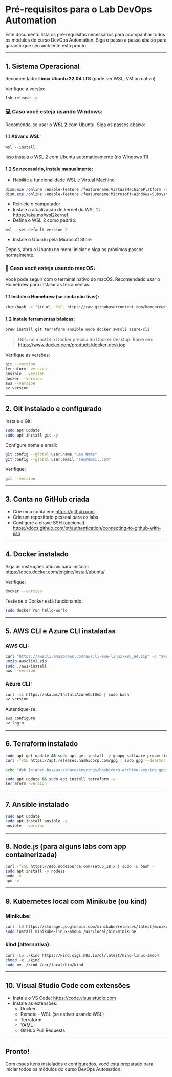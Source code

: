 # Pré-requisitos para o Lab DevOps Automation

Este documento lista os pré-requisitos necessários para acompanhar todos os módulos do curso DevOps Automation. Siga o passo a passo abaixo para garantir que seu ambiente está pronto.

---

## 1. Sistema Operacional

Recomendado: **Linux Ubuntu 22.04 LTS** (pode ser WSL, VM ou nativo)

Verifique a versão:
```bash
lsb_release -a
```

### 💻 Caso você esteja usando Windows:

Recomenda-se usar o **WSL 2** com Ubuntu. Siga os passos abaixo:

#### 1.1 Ativar o WSL:
```powershell
wsl --install
```
Isso instala o WSL 2 com Ubuntu automaticamente (no Windows 11).

#### 1.2 Se necessário, instale manualmente:
- Habilite a funcionalidade WSL e Virtual Machine:
```powershell
dism.exe /online /enable-feature /featurename:VirtualMachinePlatform /all /norestart
dism.exe /online /enable-feature /featurename:Microsoft-Windows-Subsystem-Linux /all /norestart
```
- Reinicie o computador
- Instale a atualização do kernel do WSL 2:  
https://aka.ms/wsl2kernel
- Defina o WSL 2 como padrão:
```powershell
wsl --set-default-version 2
```
- Instale o Ubuntu pela Microsoft Store

Depois, abra o Ubuntu no menu iniciar e siga os próximos passos normalmente.

### 🍎 Caso você esteja usando macOS:

Você pode seguir com o terminal nativo do macOS. Recomendado usar o Homebrew para instalar as ferramentas:

#### 1.1 Instale o Homebrew (se ainda não tiver):
```bash
/bin/bash -c "$(curl -fsSL https://raw.githubusercontent.com/Homebrew/install/HEAD/install.sh)"
```

#### 1.2 Instale ferramentas básicas:
```bash
brew install git terraform ansible node docker awscli azure-cli
```

> Obs: no macOS o Docker precisa do Docker Desktop. Baixe em: https://www.docker.com/products/docker-desktop

Verifique as versões:
```bash
git --version
terraform -version
ansible --version
docker --version
aws --version
az version
```

---

## 2. Git instalado e configurado

Instale o Git:
```bash
sudo apt update
sudo apt install git -y
```

Configure nome e email:
```bash
git config --global user.name "Seu Nome"
git config --global user.email "seu@email.com"
```

Verifique:
```bash
git --version
```

---

## 3. Conta no GitHub criada

- Crie uma conta em: https://github.com
- Crie um repositório pessoal para os labs
- Configure a chave SSH (opcional): https://docs.github.com/pt/authentication/connecting-to-github-with-ssh

---

## 4. Docker instalado

Siga as instruções oficiais para instalar:
https://docs.docker.com/engine/install/ubuntu/

Verifique:
```bash
docker --version
```

Teste se o Docker está funcionando:
```bash
sudo docker run hello-world
```

---

## 5. AWS CLI e Azure CLI instaladas

### AWS CLI:
```bash
curl "https://awscli.amazonaws.com/awscli-exe-linux-x86_64.zip" -o "awscliv2.zip"
unzip awscliv2.zip
sudo ./aws/install
aws --version
```

### Azure CLI:
```bash
curl -sL https://aka.ms/InstallAzureCLIDeb | sudo bash
az version
```

Autentique-se:
```bash
aws configure
az login
```

---

## 6. Terraform instalado

```bash
sudo apt-get update && sudo apt-get install -y gnupg software-properties-common curl
curl -fsSL https://apt.releases.hashicorp.com/gpg | sudo gpg --dearmor -o /usr/share/keyrings/hashicorp-archive-keyring.gpg

echo "deb [signed-by=/usr/share/keyrings/hashicorp-archive-keyring.gpg] https://apt.releases.hashicorp.com $(lsb_release -cs) main" | sudo tee /etc/apt/sources.list.d/hashicorp.list

sudo apt update && sudo apt install terraform -y
terraform -version
```

---

## 7. Ansible instalado

```bash
sudo apt update
sudo apt install ansible -y
ansible --version
```

---

## 8. Node.js (para alguns labs com app containerizada)

```bash
curl -fsSL https://deb.nodesource.com/setup_18.x | sudo -E bash -
sudo apt install -y nodejs
node -v
npm -v
```

---

## 9. Kubernetes local com Minikube (ou kind)

### Minikube:
```bash
curl -LO https://storage.googleapis.com/minikube/releases/latest/minikube-linux-amd64
sudo install minikube-linux-amd64 /usr/local/bin/minikube
```

### kind (alternativa):
```bash
curl -Lo ./kind https://kind.sigs.k8s.io/dl/latest/kind-linux-amd64
chmod +x ./kind
sudo mv ./kind /usr/local/bin/kind
```

---

## 10. Visual Studio Code com extensões

- Instale o VS Code: https://code.visualstudio.com
- Instale as extensões:
  - Docker
  - Remote - WSL (se estiver usando WSL)
  - Terraform
  - YAML
  - GitHub Pull Requests

---

## Pronto!

Com esses itens instalados e configurados, você está preparado para iniciar todos os módulos do curso DevOps Automation.

